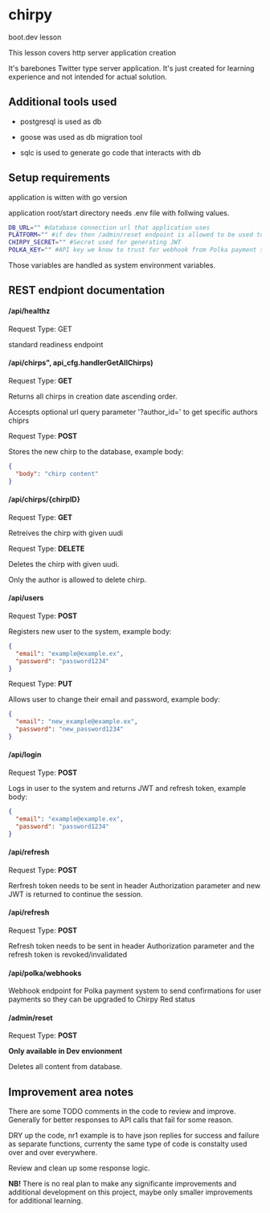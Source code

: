 # chirpy

boot.dev lesson

This lesson covers http server application creation

It's barebones Twitter type server application.
It's just created for learning experience and not intended for actual solution.

## Additional tools used

- postgresql is used as db

- goose was used as db migration tool

- sqlc is used to generate go code that interacts with db

## Setup requirements

application is witten with go version

application root/start directory needs .env file with follwing values.
```bash
DB_URL="" #database connection url that application uses
PLATFORM="" #if dev then /admin/reset endpoint is allowed to be used to clear database
CHIRPY_SECRET="" #Secret used for generating JWT
POLKA_KEY="" #API key we know to trust for webhook from Polka payment system
```

Those variables are handled as system environment variables.



## REST endpiont documentation

#### /api/healthz

Request Type: GET

standard readiness endpoint

#### /api/chirps", api_cfg.handlerGetAllChirps)

Request Type: **GET**

Returns all chirps in creation date ascending order.

Accespts optional url query parameter '?author_id=' to get specific authors chiprs

Request Type: **POST**

Stores the new chirp to the database, example body:
```json
{
  "body": "chirp content"
}
```

#### /api/chirps/{chirpID}

Request Type: **GET**

Retreives the chirp with given uudi

Request Type: **DELETE**

Deletes the chirp with given uudi.

Only the author is allowed to delete chirp.

#### /api/users

Request Type: **POST**

Registers new user to the system, example body:
```json
{
  "email": "example@example.ex",
  "password": "password1234"
}
```

Request Type: **PUT**

Allows user to change their email and password, example body:
```json
{
  "email": "new_example@example.ex",
  "password": "new_password1234"
}
```

#### /api/login

Request Type: **POST**

Logs in user to the system and returns JWT and refresh token, example body:
```json
{
  "email": "example@example.ex",
  "password": "password1234"
}
```

#### /api/refresh 

Request Type: **POST**

Rerfresh token needs to be sent in header Authorization parameter and new JWT is returned to continue the session.

#### /api/refresh

Request Type: **POST**

Refresh token needs to be sent in header Authorization parameter and the refresh token is revoked/invalidated

#### /api/polka/webhooks

Webhook endpoint for Polka payment system to send confirmations for user payments so they can be upgraded to Chirpy Red status

#### /admin/reset

Request Type: **POST**

**Only available in Dev envionment**

Deletes all content from database.

## Improvement area notes

There are some TODO comments in the code to review and improve. Generally for better responses to API calls that fail for some reason.

DRY up the code, nr1 example is to have json replies for success and failure as separate functions, currenty the same type of code is constalty used over and over everywhere.

Review and clean up some response logic.

**NB!** There is no real plan to make any significante improvements and additional development on this project, maybe only smaller improvements for additional learning.
